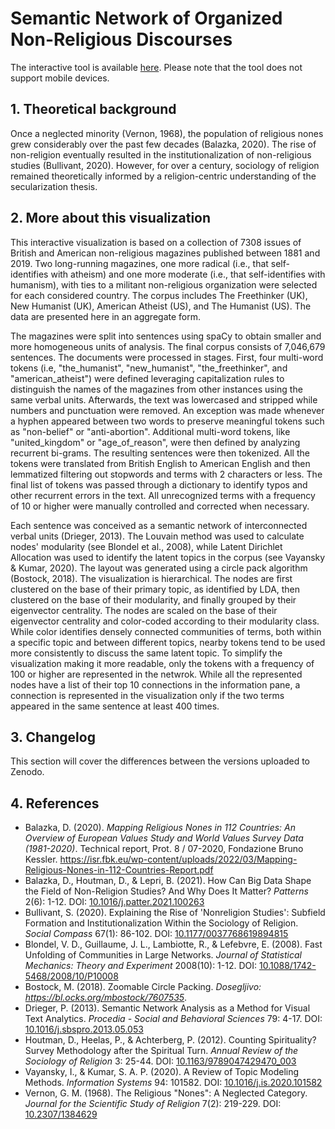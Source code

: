 # Semantic Network of Organized Non-Religious Discourses
The interactive tool is available [here](https://balazka.github.io/Semantic-Network-of-Organized-Nonreligious-Discourses/#). Please note that the tool does not support mobile devices.

## 1. Theoretical background
Once a neglected minority (Vernon, 1968), the population of religious nones grew considerably over the past few decades (Balazka, 2020). The rise of non-religion eventually resulted in the institutionalization of non-religious studies (Bullivant, 2020). However, for over a century, sociology of religion remained theoretically informed by a religion-centric understanding of the secularization thesis.

## 2. More about this visualization
This interactive visualization is based on a collection of 7308 issues of British and American non-religious magazines published between 1881 and 2019. Two long-running magazines, one more radical (i.e., that self-identifies with atheism) and one more moderate (i.e., that self-identifies with humanism), with ties to a militant non-religious organization were selected for each considered country. The corpus includes The Freethinker (UK), New Humanist (UK), American Atheist (US), and The Humanist (US). The data are presented here in an aggregate form.

The magazines were split into sentences using spaCy to obtain smaller and more homogeneous units of analysis. The final corpus consists of 7,046,679 sentences. The documents were processed in stages. First, four multi-word tokens (i.e, "the_humanist", "new_humanist", "the_freethinker", and "american_atheist") were defined leveraging capitalization rules to distinguish the names of the magazines from other instances using the same verbal units. Afterwards, the text was lowercased and stripped while numbers and punctuation were removed. An exception was made whenever a hyphen appeared between two words to preserve meaningful tokens such as "non-belief" or "anti-abortion". Additional multi-word tokens, like "united_kingdom" or "age_of_reason", were then defined by analyzing recurrent bi-grams. The resulting sentences were then tokenized. All the tokens were translated from British English to American English and then lemmatized filtering out stopwords and terms with 2 characters or less. The final list of tokens was passed through a dictionary to identify typos and other recurrent errors in the text. All unrecognized terms with a frequency of 10 or higher were manually controlled and corrected when necessary.

Each sentence was conceived as a semantic network of interconnected verbal units (Drieger, 2013). The Louvain method was used to calculate nodes' modularity (see Blondel et al., 2008), while Latent Dirichlet Allocation was used to identify the latent topics in the corpus (see Vayansky & Kumar, 2020). The layout was generated using a circle pack algorithm (Bostock, 2018). The visualization is hierarchical. The nodes are first clustered on the base of their primary topic, as identified by LDA, then clustered on the base of their modularity, and finally grouped by their eigenvector centrality. The nodes are scaled on the base of their eigenvector centrality and color-coded according to their modularity class. While color identifies densely connected communities of terms, both within a specific topic and between different topics, nearby tokens tend to be used more consistently to discuss the same latent topic. To simplify the visualization making it more readable, only the tokens with a frequency of 100 or higher are represented in the netwrok. While all the represented nodes have a list of their top 10 connections in the information pane, a connection is represented in the visualization only if the two terms appeared in the same sentence at least 400 times.

## 3. Changelog
This section will cover the differences between the versions uploaded to Zenodo.

## 4. References
* Balazka, D. (2020). _Mapping Religious Nones in 112 Countries: An Overview of European Values Study and World Values Survey Data (1981-2020)_. Technical report, Prot. 8 / 07-2020, Fondazione Bruno Kessler. https://isr.fbk.eu/wp-content/uploads/2022/03/Mapping-Religious-Nones-in-112-Countries-Report.pdf
* Balazka, D., Houtman, D., & Lepri, B. (2021). How Can Big Data Shape the Field of Non-Religion Studies? And Why Does It Matter? _Patterns_ 2(6): 1-12. DOI: [10.1016/j.patter.2021.100263](https://doi.org/10.1016/j.patter.2021.100263)
* Bullivant, S. (2020). Explaining the Rise of 'Nonreligion Studies': Subfield Formation and Institutionalization Within the Sociology of Religion. _Social Compass_ 67(1): 86-102. DOI: [10.1177/0037768619894815](https://doi.org/10.1177/0037768619894815)
* Blondel, V. D., Guillaume, J. L., Lambiotte, R., & Lefebvre, E. (2008). Fast Unfolding of Communities in Large Networks. _Journal of Statistical Mechanics: Theory and Experiment_ 2008(10): 1-12. DOI: [10.1088/1742-5468/2008/10/P10008](https://iopscience.iop.org/article/10.1088/1742-5468/2008/10/P10008)
* Bostock, M. (2018). Zoomable Circle Packing. _Dosegljivo: https://bl.ocks.org/mbostock/7607535_.
* Drieger, P. (2013). Semantic Network Analysis as a Method for Visual Text Analytics. _Procedia - Social and Behavioral Sciences_ 79: 4-17. DOI: [10.1016/j.sbspro.2013.05.053](https://doi.org/10.1016/j.sbspro.2013.05.053)
* Houtman, D., Heelas, P., & Achterberg, P. (2012). Counting Spirituality? Survey Methodology after the Spiritual Turn. _Annual Review of the Sociology of Religion_ 3: 25-44. DOI: [10.1163/9789047429470_003](https://doi.org/10.1163/9789047429470_003)
* Vayansky, I., & Kumar, S. A. P. (2020). A Review of Topic Modeling Methods. _Information Systems_ 94: 101582. DOI: [10.1016/j.is.2020.101582](https://doi.org/10.1016/j.is.2020.101582)
* Vernon, G. M. (1968). The Religious "Nones": A Neglected Category. _Journal for the Scientific Study of Religion_ 7(2): 219-229. DOI: [10.2307/1384629](https://doi.org/10.2307/1384629)
